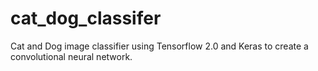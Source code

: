 # cat_dog_classifer
Cat and Dog image classifier using Tensorflow 2.0 and Keras to create a convolutional neural network.
